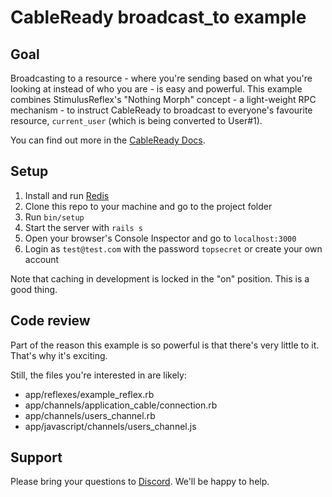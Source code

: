 # CableReady broadcast_to example

## Goal

Broadcasting to a resource - where you're sending based on what you're looking at instead of who you are - is easy and powerful. This example combines StimulusReflex's "Nothing Morph" concept - a light-weight RPC mechanism - to instruct CableReady to broadcast to everyone's favourite resource, `current_user` (which is being converted to User#1).

You can find out more in the [CableReady Docs](https://cableready.stimulusreflex.com).

## Setup

1. Install and run [Redis](https://redis.io/download)
2. Clone this repo to your machine and go to the project folder
3. Run `bin/setup`
4. Start the server with `rails s`
5. Open your browser's Console Inspector and go to `localhost:3000`
6. Login as `test@test.com` with the password `topsecret` or create your own account

Note that caching in development is locked in the "on" position. This is a good thing.

## Code review

Part of the reason this example is so powerful is that there's very little to it. That's why it's exciting.

Still, the files you're interested in are likely:

- app/reflexes/example_reflex.rb
- app/channels/application_cable/connection.rb
- app/channels/users_channel.rb
- app/javascript/channels/users_channel.js

## Support

Please bring your questions to [Discord](https://discord.gg/XveN625). We'll be happy to help.